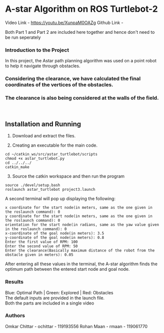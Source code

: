 # A-star Algorithm on ROS Turtlebot-2
Video Link - https://youtu.be/XunpaM0OAZg
Github Link - 

Both Part 1 and Part 2 are included here together and hence don't need to be run seperately

### Introduction to the Project

In this project, the Astar path planning algorithm was used on a point robot to help it navigate through obstacles.
### Considering the clearance, we have calculated the final coordinates of the vertices of the obstacles.  
### The clearance is also being considered at the walls of the field.

<br>

## **Installation and Running**
1. Download and extract the files.

2. Creating an executable for the main code.

```
cd ~/catkin_ws/src/astar_turtlebot/scripts
chmod +x astar_turtlebot.py
cd ../../../
catkin_make
```
3. Source the catkin workspace and then run the program

```
source ./devel/setup.bash
roslaunch astar_turtlebot project3.launch
```
A second terminal will pop up displaying the following:

```
x coordinate for the start node(in meters, same as the one given in the roslaunch command): 0
y coordinate for the start node(in meters, same as the one given in the roslaunch command): 0
orientation for the start node(in radians, same as the yaw value given in the roslaunch command): 0
x-coordinate of the goal node(in meters): 3.5
y-coordinate of the goal node(in meters): 0.8
Enter the first value of RPM: 100
Enter the second value of RPM: 50
Enter the clearance(Basically maximum distance of the robot from the obstacle given in meters): 0.05
```

After entering all these values in the terminal, the A-star algorithm finds the optimum path between the entered start node and goal node.

### Results
Blue: Optimal Path | Green: Explored | Red: Obstacles <br>
The default inputs are provided in the launch file. <br>
Both the parts are included in a single video
<br>

### Authors
Omkar Chittar - ochittar - 119193556
Rohan Maan - rmaan - 119061770